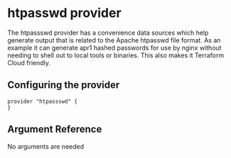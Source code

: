 # htpasswd provider

The htpassswd provider has a convenience data sources which help generate output that is related to the Apache htpasswd 
file format. As an example it can generate apr1 hashed passwords for use by nginx without needing to shell out to local
tools or binaries. This also makes it Terraform Cloud friendly.

## Configuring the provider

```hcl
provider "htpassswd" {
}
```

## Argument Reference

No arguments are needed

